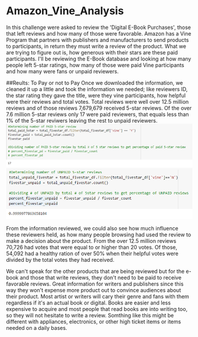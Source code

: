 # Amazon_Vine_Analysis
In this challenge were asked to review the 'Digital E-Book Purchases', those that left reviews and how many of those were favorable. Amazon has a Vine Program that partners with publishers and manufacturers to send products to participants, in return they must write a review of the product. What we are trying to figure out is, how generous with their stars are these paid participants. I'll be reviewing the E-Book database and looking at how many people left 5-star ratings, how many of those were paid Vine participants and how many were fans or unpaid reviewers. 

##Reults: To Pay or not to Pay
Once we downloaded the information, we cleaned it up a little and took the information we needed; like reviewers ID, the star rating they gave the title, were they vine participants, how helpful were their reviews and total votes. Total reviews were well over 12.5 million reviews and of those reviews 7,679,679 received 5-star reviews. Of the over 7.6 million 5-star reviews only 17 were paid reviewers, that equals less than 1% of the 5-star reviwers leaving the rest to unpaid reviewers.  
![paid 5-star reviews](Resources/paid_5star.png)
![unpaid 5 star reviews](Resources/unpaid_5star.png)

From the information reviewed, we could also see how much influence these reviewers held, as how many people browsing had used the review to make a decision about the product. From the over 12.5 million reviews 70,726 had votes that were equal to or higher than 20 votes. Of those, 54,092 had a healthy ration of over 50% when their helpful votes were divided by the total votes they had received. 

We can't speak for the other products that are being reviewed but for the e-book and those that write reviews, they don't need to be paid to receive favorable reviews. Great information for writers and publishers since this way they won't expense more product out to convince audiences about their product. Most artist or writers will cary their genre and fans with them regardless if it's an actual book or digital. Books are easier and less expensive to acquire and most people that read books are into writing too, so they will not hesitate to write a review. Somthing like this might be different with appliances, electronics, or other high ticket items or items needed on a daily bases. 
